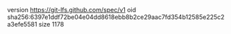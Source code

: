 version https://git-lfs.github.com/spec/v1
oid sha256:6397e1ddf72be04e04dd8618ebb8b2ce29aac7fd354b12585e225c2a3efe5581
size 1178
